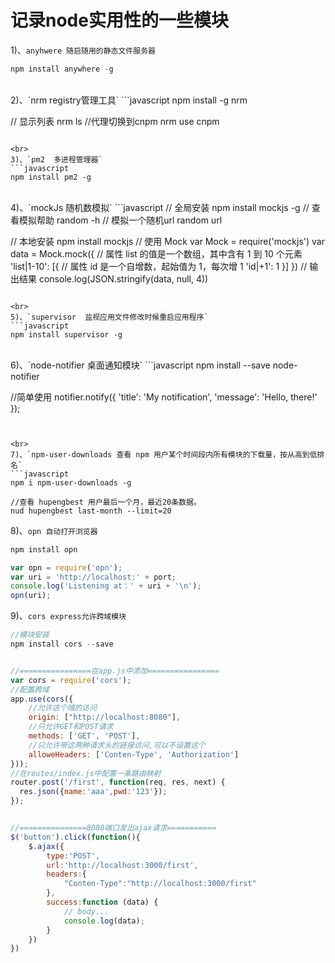 # 记录node实用性的一些模块

1)、`anyhwere 随启随用的静态文件服务器`
```javascript
npm install anywhere -g
```

<br>
2)、`nrm  registry管理工具`
```javascript
npm install -g nrm

// 显示列表
nrm ls
//代理切换到cnpm
nrm use cnpm
```

<br>
3)、`pm2  多进程管理器`
```javascript
npm install pm2 -g
```

<br>
4)、`mockJs 随机数模拟`
```javascript
// 全局安装
npm install mockjs -g
// 查看模拟帮助
random -h
// 模拟一个随机url
random url



// 本地安装
npm install mockjs
// 使用 Mock
var Mock = require('mockjs')
var data = Mock.mock({
    // 属性 list 的值是一个数组，其中含有 1 到 10 个元素
    'list|1-10': [{
        // 属性 id 是一个自增数，起始值为 1，每次增 1
        'id|+1': 1
    }]
})
// 输出结果
console.log(JSON.stringify(data, null, 4))
```

<br>
5)、`supervisor  监视应用文件修改时候重启应用程序`
```javascript
npm install supervisor -g
```


<br>
6)、`node-notifier  桌面通知模块`
```javascript
npm install --save node-notifier


//简单使用
notifier.notify({
  'title': 'My notification',
  'message': 'Hello, there!'
});
```


<br>
7)、`npm-user-downloads 查看 npm 用户某个时间段内所有模块的下载量，按从高到低排名`
```javascript
npm i npm-user-downloads -g

//查看 hupengbest 用户最后一个月，最近20条数据。
nud hupengbest last-month --limit=20
```

8)、`opn 自动打开浏览器`
```javascript
npm install opn

var opn = require('opn');
var uri = 'http://localhost:' + port;
console.log('Listening at：' + uri + '\n');
opn(uri); 	
```

9)、`cors express允许跨域模块`
```javascript
//模块安装
npm install cors --save


//================在app.js中添加================
var cors = require('cors');
//配置跨域
app.use(cors({
	//允许这个域的访问
	origin: ["http://localhost:8080"],
	//只允许GET和POST请求
	methods: ['GET', 'POST'],
	//只允许带这两种请求头的链接访问,可以不设置这个
	alloweHeaders: ['Conten-Type', 'Authorization']
}));
//在routes/index.js中配置一条路由映射
router.post('/first', function(req, res, next) {
  res.json({name:'aaa',pwd:'123'});
});


//===============8080端口发出ajax请求===========
$('button').click(function(){
    $.ajax({
        type:'POST',
        url:'http://localhost:3000/first',
        headers:{
            "Conten-Type":"http://localhost:3000/first"
        },
        success:function (data) {
            // body...
            console.log(data);
        }
    })
})
```


